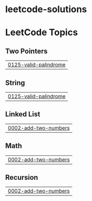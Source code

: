 # leetcode-solutions
<!---LeetCode Topics Start-->
# LeetCode Topics
## Two Pointers
|  |
| ------- |
| [0125-valid-palindrome](https://github.com/amritpaxt/leetcode-solutions/tree/master/0125-valid-palindrome) |
## String
|  |
| ------- |
| [0125-valid-palindrome](https://github.com/amritpaxt/leetcode-solutions/tree/master/0125-valid-palindrome) |
## Linked List
|  |
| ------- |
| [0002-add-two-numbers](https://github.com/amritpaxt/leetcode-solutions/tree/master/0002-add-two-numbers) |
## Math
|  |
| ------- |
| [0002-add-two-numbers](https://github.com/amritpaxt/leetcode-solutions/tree/master/0002-add-two-numbers) |
## Recursion
|  |
| ------- |
| [0002-add-two-numbers](https://github.com/amritpaxt/leetcode-solutions/tree/master/0002-add-two-numbers) |
<!---LeetCode Topics End-->